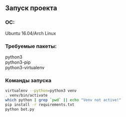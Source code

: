 ## Запуск проекта

### ОС:
Ubuntu 16.04/Arch Linux

### Требуемые пакеты:
python3  
python3-pip  
python3-virtualenv  

### Команды запуска
```bash
virtualenv --python=python3 venv  
. venv/bin/activate  
which python | grep `pwd` || echo "Venv not active!"  
pip install -r requirements.txt  
python bot.py  
```

